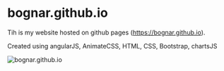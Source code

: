 # bognar.github.io
Tih is my website hosted on github pages (https://bognar.github.io).

Created using angularJS, AnimateCSS, HTML, CSS, Bootstrap, chartsJS


![bognar.github.io](https://raw.githubusercontent.com/Bognar/bognar.github.io/master/bognarwebsitescreen.PNG "screens")
